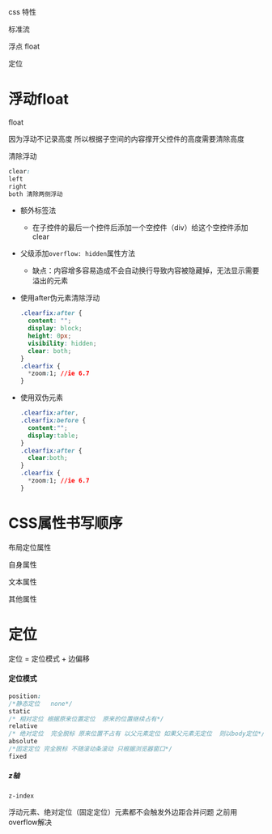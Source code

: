 css 特性

标准流

浮点 float

定位



# 浮动float

float

因为浮动不记录高度 所以根据子空间的内容撑开父控件的高度需要清除高度

清除浮动

```css
clear:
left
right 
both 清除两侧浮动
```

* 额外标签法

  * 在子控件的最后一个控件后添加一个空控件（div）给这个空控件添加clear

* 父级添加`overflow: hidden`属性方法

  * 缺点：内容增多容易造成不会自动换行导致内容被隐藏掉，无法显示需要溢出的元素

* 使用after伪元素清除浮动

  ```css
  .clearfix:after {
    content: "";
    display: block;
    height: 0px;
    visibility: hidden;
    clear: both;
  }
  .clearfix {
    *zoom:1; //ie 6.7
  }
  ```

* 使用双伪元素

  ```css
  .clearfix:after,
  .clearfix:before {
    content:"";
    display:table;
  }
  .clearfix:after {
    clear:both;
  }
  .clearfix {
    *zoom:1; //ie 6.7
  }
  
  ```

  

# CSS属性书写顺序

布局定位属性

自身属性

文本属性 



其他属性



# 定位

定位 = 定位模式 + 边偏移

#### 定位模式

```css
position:
/*静态定位   none*/
static 
/* 相对定位 根据原来位置定位  原来的位置继续占有*/
relative
/* 绝对定位  完全脱标 原来位置不占有 以父元素定位 如果父元素无定位  则以body定位*/
absolute
/*固定定位 完全脱标 不随滚动条滚动 只根据浏览器窗口*/
fixed 
```

##### z轴

`z-index`  

浮动元素、绝对定位（固定定位）元素都不会触发外边距合并问题 之前用overflow解决